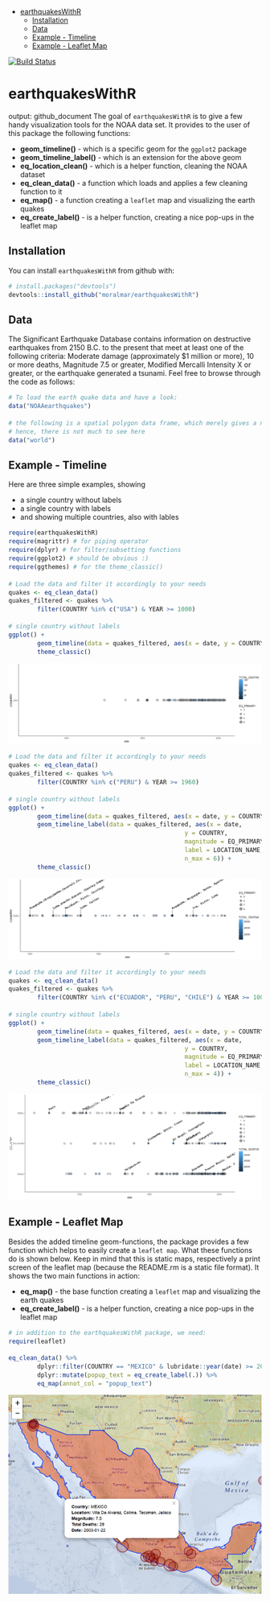 
-   [earthquakesWithR](#earthquakeswithr)
    -   [Installation](#installation)
    -   [Data](#data)
    -   [Example - Timeline](#example---timeline)
    -   [Example - Leaflet Map](#example---leaflet-map)

<!-- README.md is generated from README.Rmd. Please edit that file -->
[![Build Status](https://travis-ci.org/moralmar/earthquakesWithR.svg?branch=master)](https://travis-ci.org/moralmar/earthquakesWithR)

earthquakesWithR
================

output: github\_document The goal of `earthquakesWithR` is to give a few handy visualization tools for the NOAA data set. It provides to the user of this package the following functions:
- **geom\_timeline()** - which is a specific geom for the `ggplot2` package
- **geom\_timeline\_label()** - which is an extension for the above geom
- **eq\_location\_clean()** - which is a helper function, cleaning the NOAA dataset
- **eq\_clean\_data()** - a function which loads and applies a few cleaning function to it
- **eq\_map()** - a function creating a `leaflet` map and visualizing the earth quakes
- **eq\_create\_label()** - is a helper function, creating a nice pop-ups in the leaflet map

Installation
------------

You can install `earthquakesWithR` from github with:

``` r
# install.packages("devtools")
devtools::install_github("moralmar/earthquakesWithR")
```

Data
----

The Significant Earthquake Database contains information on destructive earthquakes from 2150 B.C. to the present that meet at least one of the following criteria: Moderate damage (approximately $1 million or more), 10 or more deaths, Magnitude 7.5 or greater, Modified Mercalli Intensity X or greater, or the earthquake generated a tsunami.
Feel free to browse through the code as follows:

``` r
# To load the earth quake data and have a look:
data("NOAAearthquakes")

# the following is a spatial polygon data frame, which merely gives a nice touch to the leaflet map
# hence, there is not much to see here
data("world")
```

Example - Timeline
------------------

Here are three simple examples, showing
- a single country without labels
- a single country with labels
- and showing multiple countries, also with lables

``` r
require(earthquakesWithR)
require(magrittr) # for piping operator
require(dplyr) # for filter/subsetting functions
require(ggplot2) # should be obvious :)
require(ggthemes) # for the theme_classic()

# Load the data and filter it accordingly to your needs
quakes <- eq_clean_data()
quakes_filtered <- quakes %>%
        filter(COUNTRY %in% c("USA") & YEAR >= 1000)

# single country without labels
ggplot() +
        geom_timeline(data = quakes_filtered, aes(x = date, y = COUNTRY, color = TOTAL_DEATHS, size = EQ_PRIMARY)) +
        theme_classic()
```

![](README-unnamed-chunk-2-1.png)

``` r
# Load the data and filter it accordingly to your needs
quakes <- eq_clean_data()
quakes_filtered <- quakes %>%
        filter(COUNTRY %in% c("PERU") & YEAR >= 1960)

# single country without labels
ggplot() +
        geom_timeline(data = quakes_filtered, aes(x = date, y = COUNTRY, color = TOTAL_DEATHS, size = EQ_PRIMARY)) +
        geom_timeline_label(data = quakes_filtered, aes(x = date,
                                                 y = COUNTRY,
                                                 magnitude = EQ_PRIMARY,
                                                 label = LOCATION_NAME,
                                                 n_max = 6)) +
        theme_classic()
```

![](README-unnamed-chunk-3-1.png)

``` r
# Load the data and filter it accordingly to your needs
quakes <- eq_clean_data()
quakes_filtered <- quakes %>%
        filter(COUNTRY %in% c("ECUADOR", "PERU", "CHILE") & YEAR >= 1000)

# single country without labels
ggplot() +
        geom_timeline(data = quakes_filtered, aes(x = date, y = COUNTRY, color = TOTAL_DEATHS, size = EQ_PRIMARY)) +
        geom_timeline_label(data = quakes_filtered, aes(x = date,
                                                 y = COUNTRY,
                                                 magnitude = EQ_PRIMARY,
                                                 label = LOCATION_NAME,
                                                 n_max = 4)) +
        theme_classic()
```

![](README-unnamed-chunk-4-1.png)

Example - Leaflet Map
---------------------

Besides the added timeline geom-functions, the package provides a few function which helps to easily create a `leaflet map`. What these functions do is shown below. Keep in mind that this is static maps, respectively a print screen of the leaflet map (because the README.rm is a static file format). It shows the two main functions in action:

-   **eq\_map()** - the base function creating a `leaflet` map and visualizing the earth quakes
-   **eq\_create\_label()** - is a helper function, creating a nice pop-ups in the leaflet map

``` r
# in addition to the earthquakesWithR package, we need:
require(leaflet)

eq_clean_data() %>%
        dplyr::filter(COUNTRY == "MEXICO" & lubridate::year(date) >= 2000) %>%
        dplyr::mutate(popup_text = eq_create_label(.)) %>%
        eq_map(annot_col = "popup_text")
```

![alt text](https://github.com/moralmar/earthquakesWithR/blob/master/vignettes/Mexico60.png?raw=true)
